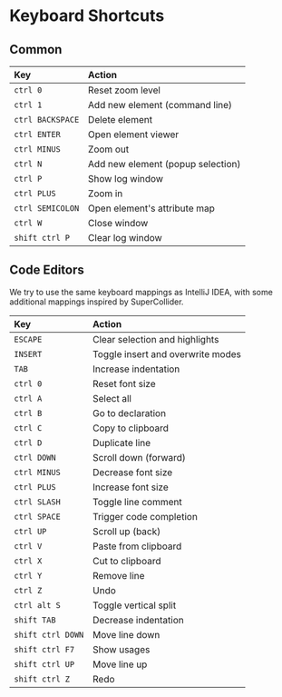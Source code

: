 # Keyboard Shortcuts

## Common

|**Key**            |**Action**                         |
|:------------------|:----------------------------------|
|`ctrl 0`           |Reset zoom level                   |
|`ctrl 1`           |Add new element (command line)     |
|`ctrl BACKSPACE`   |Delete element                     |
|`ctrl ENTER`       |Open element viewer                |
|`ctrl MINUS`       |Zoom out                           |
|`ctrl N`           |Add new element (popup selection)  |
|`ctrl P`           |Show log window                    |
|`ctrl PLUS`        |Zoom in                            |
|`ctrl SEMICOLON`   |Open element's attribute map       |
|`ctrl W`           |Close window                       |
|`shift ctrl P`     |Clear log window                   |

## Code Editors

We try to use the same keyboard mappings as IntelliJ IDEA, with some additional mappings
inspired by SuperCollider.

|**Key**            |**Action**                         |
|:------------------|:----------------------------------|
|`ESCAPE`           |Clear selection and highlights     |
|`INSERT`           |Toggle insert and overwrite modes  |
|`TAB`              |Increase indentation               |
|`ctrl 0`           |Reset font size                    |
|`ctrl A`           |Select all                         |
|`ctrl B`           |Go to declaration                  |
|`ctrl C`           |Copy to clipboard                  |
|`ctrl D`           |Duplicate line                     |
|`ctrl DOWN`        |Scroll down (forward)              |
|`ctrl MINUS`       |Decrease font size                 |
|`ctrl PLUS`        |Increase font size                 |
|`ctrl SLASH`       |Toggle line comment                |
|`ctrl SPACE`       |Trigger code completion            |
|`ctrl UP`          |Scroll up (back)                   |
|`ctrl V`           |Paste from clipboard               |
|`ctrl X`           |Cut to clipboard                   |
|`ctrl Y`           |Remove line                        |
|`ctrl Z`           |Undo                               |
|`ctrl alt S`       |Toggle vertical split              |
|`shift TAB`        |Decrease indentation               |
|`shift ctrl DOWN`  |Move line down                     |
|`shift ctrl F7`    |Show usages                        |
|`shift ctrl UP`    |Move line up                       |
|`shift ctrl Z`     |Redo                               |
